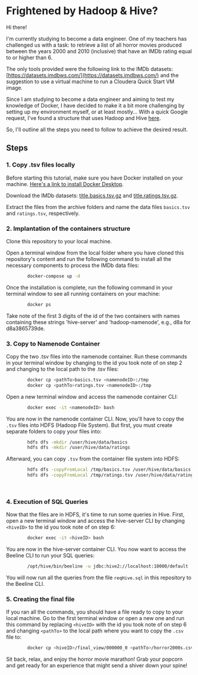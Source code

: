# Frightened by Hadoop & Hive?

Hi there!

I'm currently studying to become a data engineer. One of my teachers has challenged us with a task: to retrieve a list of all horror movies produced between the years 2000 and 2010 (inclusive) that have an IMDb rating equal to or higher than 6.

The only tools provided were the following link to the IMDb datasets: [https://datasets.imdbws.com/](https://datasets.imdbws.com/) and the suggestion to use a virtual machine to run a Cloudera Quick Start VM image.

Since I am studying to become a data engineer and aiming to test my knowledge of Docker, I have decided to make it a bit more challenging by setting up my environment myself, or at least mostly... With a quick Google request, I've found a structure that uses Hadoop and Hive [here](https://github.com/big-data-europe/docker-hive/tree/master).

So, I'll outline all the steps you need to follow to achieve the desired result.

## Steps
### 1. Copy .tsv files locally

Before starting this tutorial, make sure you have Docker installed on your machine. [Here's a link to install Docker Desktop](https://www.docker.com/products/docker-desktop/).

Download the IMDb datasets: [title.basics.tsv.gz](https://datasets.imdbws.com/title.basics.tsv.gz) and [title.ratings.tsv.gz](https://datasets.imdbws.com/title.ratings.tsv.gz).

Extract the files from the archive folders and name the data files `basics.tsv` and `ratings.tsv`, respectively.
&nbsp;  
### 2. Implantation of the containers structure

Clone this repository to your local machine.

Open a terminal window from the local folder where you have cloned this repository's content and run the following command to install all the necessary components to process the IMDb data files:

```bash
        docker-compose up -d
```

Once the installation is complete, run the following command in your terminal window to see all running containers on your machine:

```bash
        docker ps
```

Take note of the first 3 digits of the id of the two containers with names containing these strings 'hive-server' and 'hadoop-namenode', e.g., d8a for d8a3865739de.
&nbsp;  
### 3. Copy to Namenode Container

Copy the two .tsv files into the namenode container. Run these commands in your terminal window by changing <namenodeID> to the id you took note of on step 2 and changing <pathTo> to the local path to the .tsv files:

```bash
        docker cp <pathTo>basics.tsv <namenodeID>:/tmp
        docker cp <pathTo>ratings.tsv <namenodeID>:/tmp
```

Open a new terminal window and access the namenode container CLI:

```bash
        docker exec -it <namenodeID> bash
```

You are now in the namenode container CLI. Now, you'll have to copy the `.tsv` files into HDFS (Hadoop File System). But first, you must create separate folders to copy your files into:

```bash
        hdfs dfs -mkdir /user/hive/data/basics
        hdfs dfs -mkdir /user/hive/data/ratings
 ```

Afterward, you can copy `.tsv` from the container file system into HDFS:

```bash
        hdfs dfs -copyFromLocal /tmp/basics.tsv /user/hive/data/basics
        hdfs dfs -copyFromLocal /tmp/ratings.tsv /user/hive/data/ratings
```
&nbsp;  
### 4. Execution of SQL Queries

Now that the files are in HDFS, it's time to run some queries in Hive. First, open a new terminal window and access the hive-server CLI by changing `<hiveID>` to the id you took note of on step 6:

```bash
        docker exec -it <hiveID> bash
```

You are now in the hive-server container CLI. You now want to access the Beeline CLI to run your SQL queries:

```bash
        /opt/hive/bin/beeline -u jdbc:hive2://localhost:10000/default
```

You will now run all the queries from the file `reqHive.sql` in this repository to the Beeline CLI.
&nbsp;  
### 5. Creating the final file

If you ran all the commands, you should have a file ready to copy to your local machine. Go to the first terminal window or open a new one and run this command by replacing `<hiveID>` with the id you took note of on step 6 and changing `<pathTo>` to the local path where you want to copy the `.csv` file to:

```bash
        docker cp <hiveID>/final_view/000000_0 <pathTo>/horror2000s.csv
```

Sit back, relax, and enjoy the horror movie marathon! Grab your popcorn and get ready for an experience that might send a shiver down your spine!
